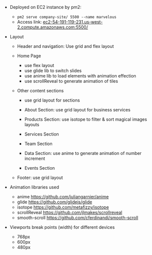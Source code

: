 - Deployed on EC2 instance by pm2:

  - `pm2 serve company-site/ 5500 --name marvelous`
  - Access link: [ec2-54-191-119-231.us-west-2.compute.amazonaws.com:5500/](ec2-54-191-119-231.us-west-2.compute.amazonaws.com:5500/)

- Layout

  - Header and navigation: Use grid and flex layout

  - Home Page

    - use flex layout
    - use glide lib to switch slides
    - use anime lib to load elements with animation effection
    - use scrollReveal to generate animation of tiles

  - Other content sections

    - use grid layout for sections

    - About Section: use grid layout for business services
    - Products Section: use isotope to filter & sort magical images layouts
    - Services Section
    - Team Section
    - Data Section: use anime to generate animation of number increment
    - Events Section

  - Footer: use grid layout

* Animation libraries used

  - anime https://github.com/juliangarnier/anime
  - glide https://github.com/glidejs/glide
  - isotope https://github.com/metafizzy/isotope
  - scrollReveal https://github.com/jlmakes/scrollreveal
  - smooth-scroll https://github.com/cferdinandi/smooth-scroll

* Viewports break points (width) for different devices

  - 768px
  - 600px
  - 480px
